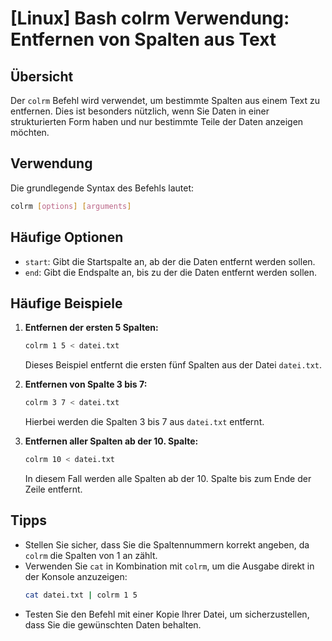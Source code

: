 # [Linux] Bash colrm Verwendung: Entfernen von Spalten aus Text

## Übersicht
Der `colrm` Befehl wird verwendet, um bestimmte Spalten aus einem Text zu entfernen. Dies ist besonders nützlich, wenn Sie Daten in einer strukturierten Form haben und nur bestimmte Teile der Daten anzeigen möchten.

## Verwendung
Die grundlegende Syntax des Befehls lautet:

```bash
colrm [options] [arguments]
```

## Häufige Optionen
- `start`: Gibt die Startspalte an, ab der die Daten entfernt werden sollen.
- `end`: Gibt die Endspalte an, bis zu der die Daten entfernt werden sollen.

## Häufige Beispiele

1. **Entfernen der ersten 5 Spalten:**
   ```bash
   colrm 1 5 < datei.txt
   ```
   Dieses Beispiel entfernt die ersten fünf Spalten aus der Datei `datei.txt`.

2. **Entfernen von Spalte 3 bis 7:**
   ```bash
   colrm 3 7 < datei.txt
   ```
   Hierbei werden die Spalten 3 bis 7 aus `datei.txt` entfernt.

3. **Entfernen aller Spalten ab der 10. Spalte:**
   ```bash
   colrm 10 < datei.txt
   ```
   In diesem Fall werden alle Spalten ab der 10. Spalte bis zum Ende der Zeile entfernt.

## Tipps
- Stellen Sie sicher, dass Sie die Spaltennummern korrekt angeben, da `colrm` die Spalten von 1 an zählt.
- Verwenden Sie `cat` in Kombination mit `colrm`, um die Ausgabe direkt in der Konsole anzuzeigen:
  ```bash
  cat datei.txt | colrm 1 5
  ```
- Testen Sie den Befehl mit einer Kopie Ihrer Datei, um sicherzustellen, dass Sie die gewünschten Daten behalten.